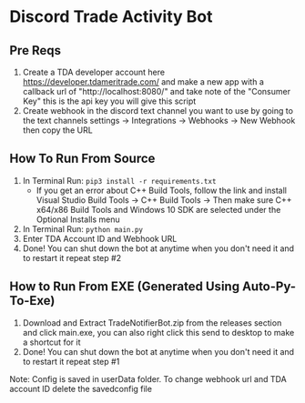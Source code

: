 # Discord Trade Activity Bot

## Pre Reqs
1. Create a TDA developer account here https://developer.tdameritrade.com/ and make a new app with a callback url of "http://localhost:8080/" and take note of the "Consumer Key" this is the api key you will give this script
2. Create webhook in the discord text channel you want to use by going to the text channels settings -> Integrations -> Webhooks -> New Webhook then copy the URL

## How To Run From Source
1. In Terminal Run: `pip3 install -r requirements.txt`
    * If you get an error about C++ Build Tools, follow the link and install Visual Studio Build Tools -> C++ Build Tools -> Then make sure C++ x64/x86 Build Tools and Windows 10 SDK are selected under the Optional Installs menu
2. In Terminal Run: `python main.py`
3. Enter TDA Account ID and Webhook URL
4. Done! You can shut down the bot at anytime when you don't need it and to restart it repeat step #2

## How to Run From EXE (Generated Using Auto-Py-To-Exe)
1. Download and Extract TradeNotifierBot.zip from the releases section and click main.exe, you can also right click this send to desktop to make a shortcut for it
2. Done! You can shut down the bot at anytime when you don't need it and to restart it repeat step #1

Note: Config is saved in userData folder. To change webhook url and TDA account ID delete the savedconfig file